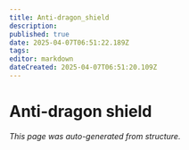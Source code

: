 ```yaml
---
title: Anti-dragon_shield
description: 
published: true
date: 2025-04-07T06:51:22.189Z
tags: 
editor: markdown
dateCreated: 2025-04-07T06:51:20.109Z
---
```


# Anti-dragon shield

*This page was auto-generated from structure.*